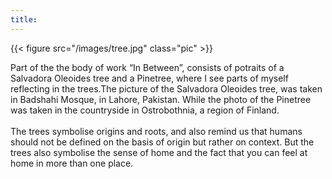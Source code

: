 ```yaml
---
title:
---
```


{{< figure src="/images/tree.jpg" class="pic" >}}

<div class="project-description">
<p>Part of the the body of work “In Between”, consists of potraits of a Salvadora Oleoides tree and a Pinetree, where I see parts of myself reflecting in the trees.The picture of the Salvadora Oleoides tree, was taken in Badshahi Mosque, in Lahore, Pakistan. While the photo of the Pinetree was taken in the countryside in Ostrobothnia, a region of Finland.
<br/>
<br/>
The trees symbolise origins and roots, and also remind us that humans should not be defined on the basis of origin but rather on context. But the trees also symbolise the sense of home and the fact that you can feel at home in more than one place.</p>
</div>
